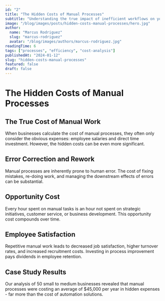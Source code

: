 ```yaml
---
id: "2"
title: "The Hidden Costs of Manual Processes"
subtitle: "Understanding the true impact of inefficient workflows on your bottom line"
image: "/blog/images/posts/hidden-costs-manual-processes/hero.jpg"
author:
  name: "Marcus Rodriguez"
  slug: "marcus-rodriguez"
  avatar: "/blog/images/authors/marcus-rodriguez.jpg"
readingTime: 6
tags: ["processes", "efficiency", "cost-analysis"]
publishedAt: "2024-01-12"
slug: "hidden-costs-manual-processes"
featured: false
draft: false
---
```


# The Hidden Costs of Manual Processes

## The True Cost of Manual Work

When businesses calculate the cost of manual processes, they often only consider the obvious expenses: employee salaries and direct time investment. However, the hidden costs can be even more significant.

## Error Correction and Rework

Manual processes are inherently prone to human error. The cost of fixing mistakes, re-doing work, and managing the downstream effects of errors can be substantial.

## Opportunity Cost

Every hour spent on manual tasks is an hour not spent on strategic initiatives, customer service, or business development. This opportunity cost compounds over time.

## Employee Satisfaction

Repetitive manual work leads to decreased job satisfaction, higher turnover rates, and increased recruitment costs. Investing in process improvement pays dividends in employee retention.

## Case Study Results

Our analysis of 50 small to medium businesses revealed that manual processes were costing an average of $45,000 per year in hidden expenses - far more than the cost of automation solutions.